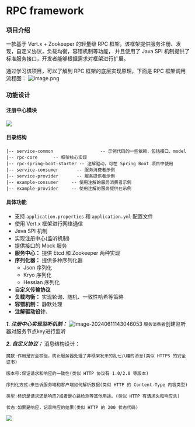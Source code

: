 # RPC framework

### 项目介绍

一款基于 Vert.x + Zookeeper 的轻量级 RPC 框架。该框架提供服务注册、发现，自定义协议，负载均衡，容错机制等功能，
并且使用了 Java SPI 机制提供了标准服务接口，开发者能够根据需求对框架进行扩展。


通过学习该项目，可以了解到 RPC 框架的底层实现原理，下面是 RPC 框架调用流程图：
![image.png](https://git.acwing.com/junhqin/rawimage/-/raw/main/pictures/2024/05/7_15_34_57_20240507153457.png)

### 功能设计
#### 注册中心模块
![](https://git.acwing.com/junhqin/rawimage/-/raw/main/pictures/2024/05/7_15_37_22_20240507153721.png)
#### 目录结构
```text
|-- service-common                  -- 示例代码的一些依赖，包括接口、model
|-- rpc-core      -- 框架核心实现
|-- rpc-spring-boot-starter -- 注解驱动，可在 Spring Boot 项目中使用 
|-- service-consumer       -- 服务消费者示例
|-- service-provider       -- 服务提供者示例
|-- example-consumer     -- 使用注解的服务消费者示例
|-- example-provider     -- 使用注解的服务提供在示例
```

#### 具体功能

- 支持 `application.properties` 和 `application.yml` 配置文件
- 使用 Vert.x 框架进行网络通信
- Java SPI 机制
- 实现注册中心(监听机制)
- 提供接口的 Mock 服务
- **服务中心：** 提供 Etcd 和 Zookeeper 两种实现
- **序列化器：** 提供多种序列化器
    - Json 序列化
    - Kryo 序列化
    - Hessian 序列化
- **自定义传输协议**
- **负载均衡：** 实现轮询、随机、一致性哈希等策略
- **容错机制：** 静默处理
- **注解驱动设计**、

***1. 注册中心实现监听机制：***
![image-20240611143046053](https://git.acwing.com/junhqin/rawimage/-/raw/main/pictures/2024/06/11_14_30_46_image-20240611143046053.png)
`服务消费者`创建监听器对服务节点key进行监听

***2. 自定义协议：***
消息结构设计：
```
魔数:作用是安全校验，防止服务器处理了非框架发来的乱七八糟的消息(类似 HTTPS 的安全证书)

版本号:保证请求和响应的一致性(类似 HTTP 协议有 1.0/2.0 等版本)

序列化方式:来告诉服务端和客户端如何解析数据(类似 HTTP 的 Content-Type 内容类型)

类型:标识是请求还是响应?或者是心跳检测等其他用途。(类似 HTTP 有请求头和响应头)

状态:如果是响应，记录响应的结果(类似 HTTP 的 200 状态代码)
```
![](https://git.acwing.com/junhqin/rawimage/-/raw/main/pictures/2024/06/12_9_25_32_image-20240612092525959.png)
